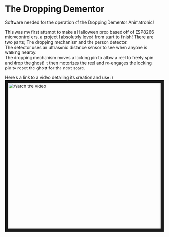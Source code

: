 # The Dropping Dementor
Software needed for the operation of the Dropping Dementor Animatronic!

This was my first attempt to make a Halloween prop based off of ESP8266 microcontrollers, a project I absolutely loved from start to finish!
There are two parts; The dropping mechanism and the person detector.
<br>
The detector uses an ultrasonic distance sensor to see when anyone is walking nearby.
<br>
The dropping mechanism moves a locking pin to allow a reel to freely spin and drop the ghost! It then motorizes the reel and re-engages the locking pin to reset the ghost for the next scare.

Here's a link to a video detailing its creation and use :)
<a href="https://www.youtube.com/embed/YuqFqWiiLd8" target="_blank">
 <img src="http://i3.ytimg.com/vi/YuqFqWiiLd8/hqdefault.jpg" alt="Watch the video" width="640" height="480" border="10" />
</a>
